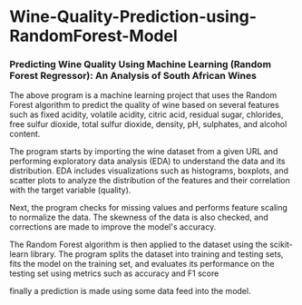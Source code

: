 # Wine-Quality-Prediction-using-RandomForest-Model
### Predicting Wine Quality Using Machine Learning (Random Forest Regressor): An Analysis of South African Wines

The above program is a machine learning project that uses the Random Forest algorithm to predict the quality of wine based on several features such as fixed acidity, volatile acidity, citric acid, residual sugar, chlorides, free sulfur dioxide, total sulfur dioxide, density, pH, sulphates, and alcohol content.

The program starts by importing the wine dataset from a given URL and performing exploratory data analysis (EDA) to understand the data and its distribution. EDA includes visualizations such as histograms, boxplots, and scatter plots to analyze the distribution of the features and their correlation with the target variable (quality).

Next, the program checks for missing values and performs feature scaling to normalize the data. The skewness of the data is also checked, and corrections are made to improve the model's accuracy.

The Random Forest algorithm is then applied to the dataset using the scikit-learn library. The program splits the dataset into training and testing sets, fits the model on the training set, and evaluates its performance on the testing set using metrics such as accuracy and F1 score

finally a prediction is made using some data feed into the model.
